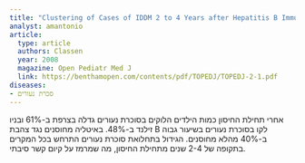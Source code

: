 ```yaml
---
title: "Clustering of Cases of IDDM 2 to 4 Years after Hepatitis B Immunization is Consistent with Clustering after Infections and Progression to IDDM in Autoantibody Positive Individuals"
analyst: amantonio
article:
  type: article
  authors: Classen
  year: 2008
  magazine: Open Pediatr Med J
  link: https://benthamopen.com/contents/pdf/TOPEDJ/TOPEDJ-2-1.pdf
diseases:
- סכרת נעורים
---
```


אחרי תחילת החיסון כמות הילדים הלוקים בסוכרת נעורים גדלה בצרפת ב-61% ובניו זילנד ב-48%.
באיטליה מחוסנים נגד צהבת B לקו בסוכרת נעורים בשיעור גבוה ב-40% מהלא מחוסנים.
הגידול בתחלואת סוכרת נעורים התרחש בכל המקרים בתקופה של 2-4 שנים מתחילת החיסון, מה שמרמז על קיום קשר סיבתי.

